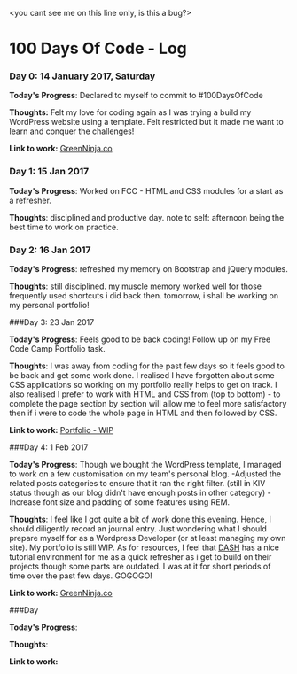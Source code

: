 <you cant see me on this line only, is this  a bug?>

# 100 Days Of Code - Log

### Day 0: 14 January 2017, Saturday

**Today's Progress**: Declared to myself to commit to #100DaysOfCode

**Thoughts:** Felt my love for coding again as I was trying a build my WordPress website using a template. Felt restricted but it made me want to learn and conquer the challenges!

**Link to work:** [GreenNinja.co](http://www.greenninja.co)


### Day 1: 15 Jan 2017

**Today's Progress**: Worked on FCC - HTML and CSS modules for a start as a refresher. 

**Thoughts**: disciplined and productive day. note to self: afternoon being the best time to work on practice. 


### Day 2: 16 Jan 2017

**Today's Progress**: refreshed my memory on Bootstrap and jQuery modules.

**Thoughts**: still disciplined. my muscle memory worked well for those frequently used shortcuts i did back then. tomorrow, i shall be working on my personal portfolio!

###Day 3: 23 Jan 2017

**Today's Progress**: Feels good to be back coding! Follow up on my Free Code Camp Portfolio task. 

**Thoughts**: I was away from coding for the past few days so it feels good to be back and get some work done. I realised I have forgotten about some CSS applications so working on my portfolio really helps to get on track. I also realised I prefer to work with HTML and CSS from (top to bottom) - to complete the page section by section will allow me to feel more satisfactory then if i were to code the whole page in HTML and then followed by CSS.

**Link to work:** [Portfolio - WIP](https://codepen.io/auntyginger/pen/KaNazO/)

###Day 4: 1 Feb 2017

**Today's Progress**: Though we bought the WordPress template, I managed to work on a few customisation on my team's personal blog. 
-Adjusted the related posts categories to ensure that it ran the right filter. (still in KIV status though as our blog didn't have enough posts in other category)
-Increase font size and padding of some features using REM.

**Thoughts**: I feel like I got quite a bit of work done this evening. Hence, I should diligently record an journal entry. Just wondering what I should prepare myself for as a Wordpress Developer (or at least managing my own site). My portfolio is still WIP. As for resources, I feel that [DASH](https://dash.generalassemb.ly/projects) has a nice tutorial environment for me as a quick refresher as i get to build on their projects though some parts are outdated. I was at it for short periods of time over the past few days. GOGOGO!

**Link to work:** [GreenNinja.co](http://www.greenninja.co)





###Day 

**Today's Progress**:

**Thoughts**:

**Link to work:** []()


